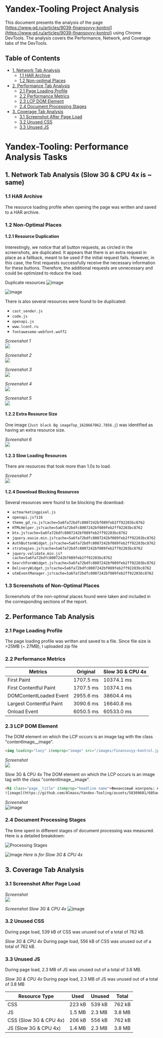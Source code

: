 # Yandex-Tooling Project Analysis

This document presents the analysis of the page [https://www.gd.ru/articles/9039-finansovyy-kontrol](https://www.gd.ru/articles/9039-finansovyy-kontrol) using Chrome DevTools. The analysis covers the Performance, Network, and Coverage tabs of the DevTools.

## Table of Contents

- [1. Network Tab Analysis](#1-network-tab-analysis)
  - [1.1 HAR Archive](#11-har-archive)
  - [1.2 Non-optimal Places](#12-non-optimal-places)
- [2. Performance Tab Analysis](#2-performance-tab-analysis)
  - [2.1 Page Loading Profile](#21-page-loading-profile)
  - [2.2 Performance Metrics](#22-performance-metrics)
  - [2.3 LCP DOM Element](#23-lcp-dom-element)
  - [2.4 Document Processing Stages](#24-document-processing-stages)
- [3. Coverage Tab Analysis](#3-coverage-tab-analysis)
  - [3.1 Screenshot After Page Load](#31-screenshot-after-page-load)
  - [3.2 Unused CSS](#32-unused-css)
  - [3.3 Unused JS](#33-unused-js)

# Yandex-Tooling: Performance Analysis Tasks

## 1. Network Tab Analysis (Slow 3G & CPU 4x is ~ same)

### 1.1 HAR Archive
The resource loading profile when opening the page was written and saved to a HAR archive.


### 1.2 Non-Optimal Places

#### 1.2.1 Resource Duplication

Interestingly, we notice that all button requests, as circled in the screenshots, are duplicated. It appears that there is an extra request in place as a fallback, meant to be used if the initial request fails. However, in this case, the first requests successfully receive the necessary information for these buttons. Therefore, the additional requests are unnecessary and could be optimized to reduce the load.

Duplicate resources
![image](https://github.com/Almasx/Yandex-Tooling/assets/58309601/d717b3c3-e461-4b7e-b0f9-e723aedd6959)

![image](https://github.com/Almasx/Yandex-Tooling/assets/58309601/e1886fe7-dc75-427d-84c9-946dffdcd632)



There is also several resources were found to be duplicated:

- `cast_sender.js`
- `code.js`
- `openapi.js`
- `www.lcont.ru`
- `fontawesome-webfont.woff2`

*Screenshot 1*  
![](https://github.com/Almasx/Yandex-Tooling/assets/58309601/6a775ea9-3966-42ae-bffe-8db825f186d1)

*Screenshot 2*  
![](https://github.com/Almasx/Yandex-Tooling/assets/58309601/3705762a-46a6-4c9c-872a-f1f712bc1a81)

*Screenshot 3*  
![](https://github.com/Almasx/Yandex-Tooling/assets/58309601/9a706d3a-28ca-4b6c-81cf-e2056a7bb990)

*Screenshot 4*  
![](https://github.com/Almasx/Yandex-Tooling/assets/58309601/546973e9-f2b4-4161-b522-5013cc13219e)

*Screenshot 5*  
![](https://github.com/Almasx/Yandex-Tooling/assets/58309601/cdecd3a8-8392-453d-a7f7-82ddda2b147c)

#### 1.2.2 Extra Resource Size
One image (`Just black Bg imageTop_1628667062.7856.j`) was identified as having an extra resource size.

*Screenshot 6*  
![](https://github.com/Almasx/Yandex-Tooling/assets/58309601/cce85f53-3771-41f9-b4d4-3a65256799ea)

#### 1.2.3 Slow Loading Resources
There are resources that took more than 1.0s to load.

*Screenshot 7*  
![](https://github.com/Almasx/Yandex-Tooling/assets/58309601/7d41b6b8-f6db-46e5-a73d-80a711ce2f5f)

#### 1.2.4 Download Blocking Resources
Several resources were found to be blocking the download:

- `actmarketingpixel.js`
- `openapi.js?116`
- `theme_gd_ru.js?cache=5a6fa72bdfc8007242bf089feb2ff92203bc8762`
- `HTMLHelper.js?cache=5a6fa72bdfc8007242bf089feb2ff92203bc8762`   
- `btx.js?cache=5a6fa72bdfc8007242bf089feb2ff92203bc8762`
- `jquery.easie.min.js?cache=5a6fa72bdfc8007242bf089feb2ff92203bc8762`
- `AuthButtonWidget.js?cache=5a6fa72bdfc8007242bf089feb2ff92203bc8762`
- `strategies.js?cache=5a6fa72bdfc8007242bf089feb2ff92203bc8762`
- `jquery.validate.min.js?cache=5a6fa72bdfc8007242bf089feb2ff92203bc8762`
- `SearchFormWidget.js?cache=5a6fa72bdfc8007242bf089feb2ff92203bc8762`
- `DeliveryWidget.js?cache=5a6fa72bdfc8007242bf089feb2ff92203bc8762`
- `utmEventManager.js?cache=5a6fa72bdfc8007242bf089feb2ff92203bc8762`

### 1.3 Screenshots of Non-Optimal Places
Screenshots of the non-optimal places found were taken and included in the corresponding sections of the report.

## 2. Performance Tab Analysis

### 2.1 Page Loading Profile

The page loading profile was written and saved to a file. Since file size is >25MB (~ 27MB), I uploaded zip file

### 2.2 Performance Metrics

| Metrics | Original | Slow 3G & CPU 4x |
|---------|----------|------------------|
| First Paint | 1707.5 ms | 10374.1 ms |
| First Contentful Paint | 1707.5 ms | 10374.1 ms |
| DOMContentLoaded Event | 2955.6 ms | 38604.4 ms |
| Largest Contentful Paint | 3090.6 ms | 16640.8 ms |
| Onload Event | 6050.5 ms | 60533.0 ms |


### 2.3 LCP DOM Element

The DOM element on which the LCP occurs is an image tag with the class "contentImage__image".
```html
<img loading="lazy" itemprop="image" src="/images/finansovyy-kontrol.jpg" width="600" height="408" data-url="/images/finansovyy-kontrol.jpg" alt= "" title="" class="contentImage__image">
```

*Screenshot*  
![](https://github.com/Almasx/Yandex-Tooling/assets/58309601/0104cd1c-bcdb-4889-9c74-c1277a2ccc6e)

Slow 3G & CPU 4x
The DOM element on which the LCP occurs is an image tag with the class "contentImage__image".
```html
<h1 class="page__title" itemprop="headline name">Финансовый контроль: методы анализа и оценки эффективности</h1>
![image](https://github.com/Almasx/Yandex-Tooling/assets/58309601/605aed47-17bb-48d5-92c7-5bb3c2b55b55)
```

*Screenshot*  
![image](https://github.com/Almasx/Yandex-Tooling/assets/58309601/605aed47-17bb-48d5-92c7-5bb3c2b55b55)



### 2.4 Document Processing Stages

The time spent in different stages of document processing was measured. Here is a detailed breakdown:

![Processing Stages](https://github.com/Almasx/Yandex-Tooling/assets/58309601/dc0ecee6-2ba8-4e8a-8f10-456f53edc7b7)


![image](https://github.com/Almasx/Yandex-Tooling/assets/58309601/ea7dc760-a86b-4c43-9d54-6a0391a6147d)
*Here is for Slow 3G & CPU 4x* 

## 3. Coverage Tab Analysis

### 3.1 Screenshot After Page Load

*Screenshot*  
![](https://github.com/Almasx/Yandex-Tooling/assets/58309601/4e749a03-7ac8-445f-b779-e0e9da28feaa)

*Screenshot Slow 3G & CPU 4x* 
![image](https://github.com/Almasx/Yandex-Tooling/assets/58309601/57c0c8ea-0484-4f63-8626-5d3ed19f31a6)


### 3.2 Unused CSS

During page load, 539 kB of CSS was unused out of a total of 762 kB.

*Slow 3G & CPU 4x* 
During page load, 556 kB of CSS was unused out of a total of 762 kB.

### 3.3 Unused JS

During page load, 2.3 MB of JS was unused out of a total of 3.8 MB.

*Slow 3G & CPU 4x* 
During page load, 2.3 MB of JS was unused out of a total of 3.8 MB 


| Resource Type | Used | Unused | Total |
|---------------|------|--------|-------|
| CSS           | 223 kB | 539 kB | 762 kB |
| JS            | 1.5 MB | 2.3 MB | 3.8 MB |
| CSS (Slow 3G & CPU 4x)           | 206 kB | 556 kB | 762 kB |
| JS  (Slow 3G & CPU 4x)          | 1.4 MB | 2.3 MB  | 3.8 MB |
